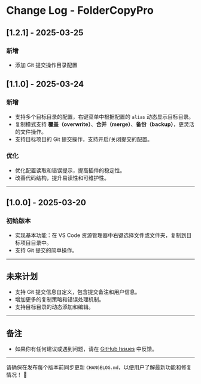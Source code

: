 # Change Log - FolderCopyPro

## [1.2.1] - 2025-03-25

### 新增

- 添加 Git 提交操作目录配置

## [1.1.0] - 2025-03-24

### 新增

- 支持多个目标目录的配置，右键菜单中根据配置的 `alias` 动态显示目标目录。
- 复制模式支持 **覆盖（overwrite）**、**合并（merge）**、**备份（backup）**，更灵活的文件操作。
- 支持目标项目的 Git 提交操作，支持开启/关闭提交的配置。

### 优化

- 优化配置读取和错误提示，提高插件的稳定性。
- 改善代码结构，提升易读性和可维护性。

---

## [1.0.0] - 2025-03-20

### 初始版本

- 实现基本功能：在 VS Code 资源管理器中右键选择文件或文件夹，复制到目标项目目录中。
- 支持 Git 提交的简单操作。

---

## 未来计划

- 支持 Git 提交信息自定义，包含提交备注和用户信息。
- 增加更多的复制策略和错误处理机制。
- 支持目标目录的动态添加和编辑。

---

## 备注

- 如果你有任何建议或遇到问题，请在 [GitHub Issues](https://github.com/webkong/FolderCopyPro/issues) 中反馈。

---

请确保在发布每个版本前同步更新 `CHANGELOG.md`，以便用户了解最新功能和修复情况！ 🚀

